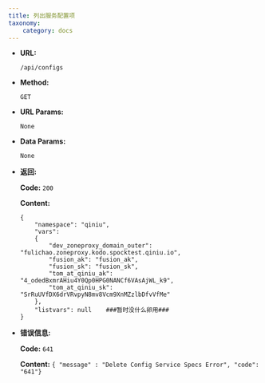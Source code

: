 ```yaml
---
title: 列出服务配置项
taxonomy:
    category: docs
---
```


* **URL:**

    `/api/configs`

* **Method:**

    `GET`

* **URL Params:**

    `None`

* **Data Params:**

    `None`

* **返回:**

    **Code:** `200`

    **Content:**
    
    ```
    {
        "namespace": "qiniu",
        "vars":
        {
            "dev_zoneproxy_domain_outer": "fulichao.zoneproxy.kodo.spocktest.qiniu.io",
            "fusion_ak": "fusion_ak",
            "fusion_sk": "fusion_sk",
            "tom_at_qiniu_ak": "4_odedBxmrAHiu4Y0Qp0HPG0NANCf6VAsAjWL_k9",
            "tom_at_qiniu_sk": "SrRuUVfDX6drVRvpyN8mv8Vcm9XnMZzlbDfvVfMe"
        },
        "listvars": null    ###暂时没什么卵用###
    }
    ```

* **错误信息:**

    **Code:** `641`
  	
  	**Content:** `{ "message" : "Delete Config Service Specs Error", "code": "641"}`